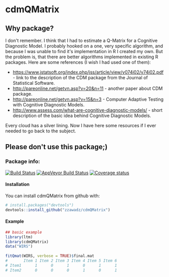 # cdmQMatrix

## Why package?

I don't remember. I think that I had to estimate a Q-Matrix for a Cognitive Diagnostic Model.  I probably hooked on a one, very specific algorithm, and because I was unable to find it's implementation in R I created my own. But the problem is, that there are better algorithms implemented in existing R packages. Here are some references (I wish I had used one of them):

- https://www.jstatsoft.org/index.php/jss/article/view/v074i02/v74i02.pdf - link to the description of the CDM package from the Journal of Statistical Software.
- http://pareonline.net/getvn.asp?v=20&n=11 - another paper about CDM package.
- http://pareonline.net/getvn.asp?v=15&n=3 - Computer Adaptive Testing with Cognitive Diagnostic Models.
- http://www.assess.com/what-are-cognitive-diagnostic-models/ - short description of the basic idea behind Cognitive Diagnostic Models.

Every cloud has a silver lining. Now I have here some resources if I ever needed to go back to the subject.

## Please don't use this package;)

### Package info:

[![Build Status](https://travis-ci.org/zzawadz/cdmQMatrix.svg?branch=master)](https://travis-ci.org/zzawadz/cdmQMatrix)
[![AppVeyor Build Status](https://ci.appveyor.com/api/projects/status/github/zzawadz/cdmQMatrix?branch=master&svg=true)](https://ci.appveyor.com/project/zzawadz/cdmQMatrix)
[![Coverage status](https://codecov.io/gh/zzawadz/cdmQMatrix/branch/master/graph/badge.svg)](https://codecov.io/github/zzawadz/cdmQMatrix?branch=master)

#### Installation

You can install cdmQMatrix from github with:

``` r
# install.packages("devtools")
devtools::install_github("zzawadz/cdmQMatrix")
```

#### Example

```r
## basic example
library(ltm)
library(cdmQMatrix)
data("WIRS")
 
fitQmat(WIRS, verbose = TRUE)$final.mat
#       Item 1 Item 2 Item 3 Item 4 Item 5 Item 6
# Item1      1      0      1      0      1      1
# Item2      0      0      0      1      0      1
```
